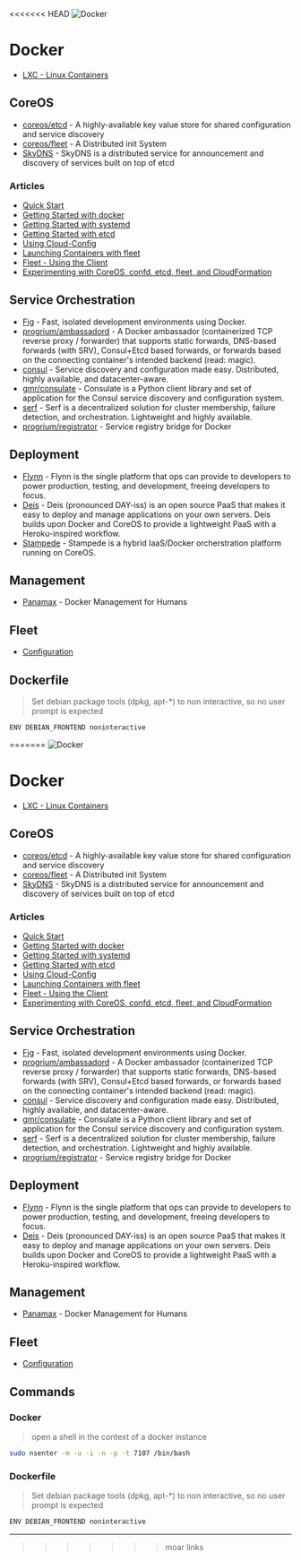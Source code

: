 <<<<<<< HEAD
![Docker](http://blog.trifork.com/wp-content/uploads/2013/08/Docker-logo.png)

# Docker

- [LXC - Linux Containers](https://linuxcontainers.org/)

## CoreOS

- [coreos/etcd](https://github.com/coreos/etcd) - A highly-available key value store for shared configuration and service discovery
- [coreos/fleet](https://github.com/coreos/fleet) - A Distributed init System
- [SkyDNS](https://github.com/skynetservices/skydns) - SkyDNS is a distributed service for announcement and discovery of services built on top of etcd

### Articles

- [Quick Start](https://coreos.com/docs/quickstart/)
- [Getting Started with docker](https://coreos.com/docs/launching-containers/building/getting-started-with-docker/)
- [Getting Started with systemd](https://coreos.com/docs/launching-containers/launching/getting-started-with-systemd/)
- [Getting Started with etcd](https://coreos.com/docs/distributed-configuration/getting-started-with-etcd/)
- [Using Cloud-Config](https://coreos.com/docs/cluster-management/setup/cloudinit-cloud-config/)
- [Launching Containers with fleet](https://coreos.com/docs/launching-containers/launching/launching-containers-fleet/)
- [Fleet - Using the Client](https://coreos.com/docs/launching-containers/launching/fleet-using-the-client/)
- [Experimenting with CoreOS, confd, etcd, fleet, and CloudFormation](http://marceldegraaf.net/2014/04/24/experimenting-with-coreos-confd-etcd-fleet-and-cloudformation.html)

## Service Orchestration
- [Fig](http://www.fig.sh/index.html) - Fast, isolated development environments using Docker.
- [progrium/ambassadord](https://github.com/progrium/ambassadord) - A Docker ambassador (containerized TCP reverse proxy / forwarder) that supports static forwards, DNS-based forwards (with SRV), Consul+Etcd based forwards, or forwards based on the connecting container's intended backend (read: magic).
- [consul](http://www.consul.io/) -  Service discovery and configuration made easy. Distributed, highly available, and datacenter-aware.
- [gmr/consulate](https://github.com/gmr/consulate) - Consulate is a Python client library and set of application for the Consul service discovery and configuration system.
- [serf](http://www.serfdom.io/) - Serf is a decentralized solution for cluster membership, failure detection, and orchestration. Lightweight and highly available.
- [progrium/registrator](https://github.com/progrium/registrator) - Service registry bridge for Docker

## Deployment

- [Flynn](https://flynn.io/) - Flynn is the single platform that ops can provide to developers to power production, testing, and development, freeing developers to focus.
- [Deis](http://deis.io/) - Deis (pronounced DAY-iss) is an open source PaaS that makes it easy to deploy and manage applications on your own servers. Deis builds upon Docker and CoreOS to provide a lightweight PaaS with a Heroku-inspired workflow.
- [Stampede](https://github.com/cattleio/stampede) - Stampede is a hybrid IaaS/Docker orcherstration platform running on CoreOS.

## Management

- [Panamax](http://panamax.io/) - Docker Management for Humans

## Fleet

- [Configuration](https://github.com/coreos/fleet/blob/master/Documentation/configuration.md)

## Dockerfile

> Set debian package tools (dpkg, apt-*) to non interactive, so no user prompt is expected
```bash
ENV DEBIAN_FRONTEND noninteractive
```
=======
![Docker](http://blog.trifork.com/wp-content/uploads/2013/08/Docker-logo.png)

# Docker

- [LXC - Linux Containers](https://linuxcontainers.org/)

## CoreOS

- [coreos/etcd](https://github.com/coreos/etcd) - A highly-available key value store for shared configuration and service discovery
- [coreos/fleet](https://github.com/coreos/fleet) - A Distributed init System
- [SkyDNS](https://github.com/skynetservices/skydns) - SkyDNS is a distributed service for announcement and discovery of services built on top of etcd

### Articles

- [Quick Start](https://coreos.com/docs/quickstart/)
- [Getting Started with docker](https://coreos.com/docs/launching-containers/building/getting-started-with-docker/)
- [Getting Started with systemd](https://coreos.com/docs/launching-containers/launching/getting-started-with-systemd/)
- [Getting Started with etcd](https://coreos.com/docs/distributed-configuration/getting-started-with-etcd/)
- [Using Cloud-Config](https://coreos.com/docs/cluster-management/setup/cloudinit-cloud-config/)
- [Launching Containers with fleet](https://coreos.com/docs/launching-containers/launching/launching-containers-fleet/)
- [Fleet - Using the Client](https://coreos.com/docs/launching-containers/launching/fleet-using-the-client/)
- [Experimenting with CoreOS, confd, etcd, fleet, and CloudFormation](http://marceldegraaf.net/2014/04/24/experimenting-with-coreos-confd-etcd-fleet-and-cloudformation.html)

## Service Orchestration
- [Fig](http://www.fig.sh/index.html) - Fast, isolated development environments using Docker.
- [progrium/ambassadord](https://github.com/progrium/ambassadord) - A Docker ambassador (containerized TCP reverse proxy / forwarder) that supports static forwards, DNS-based forwards (with SRV), Consul+Etcd based forwards, or forwards based on the connecting container's intended backend (read: magic).
- [consul](http://www.consul.io/) -  Service discovery and configuration made easy. Distributed, highly available, and datacenter-aware.
- [gmr/consulate](https://github.com/gmr/consulate) - Consulate is a Python client library and set of application for the Consul service discovery and configuration system.
- [serf](http://www.serfdom.io/) - Serf is a decentralized solution for cluster membership, failure detection, and orchestration. Lightweight and highly available.
- [progrium/registrator](https://github.com/progrium/registrator) - Service registry bridge for Docker

## Deployment

- [Flynn](https://flynn.io/) - Flynn is the single platform that ops can provide to developers to power production, testing, and development, freeing developers to focus.
- [Deis](http://deis.io/) - Deis (pronounced DAY-iss) is an open source PaaS that makes it easy to deploy and manage applications on your own servers. Deis builds upon Docker and CoreOS to provide a lightweight PaaS with a Heroku-inspired workflow.

## Management

- [Panamax](http://panamax.io/) - Docker Management for Humans

## Fleet

- [Configuration](https://github.com/coreos/fleet/blob/master/Documentation/configuration.md)

## Commands

### Docker

> open a shell in the context of a docker instance
```bash
sudo nsenter -m -u -i -n -p -t 7107 /bin/bash
```

### Dockerfile

> Set debian package tools (dpkg, apt-*) to non interactive, so no user prompt is expected
```bash
ENV DEBIAN_FRONTEND noninteractive
```



---

>>>>>>> moar links
